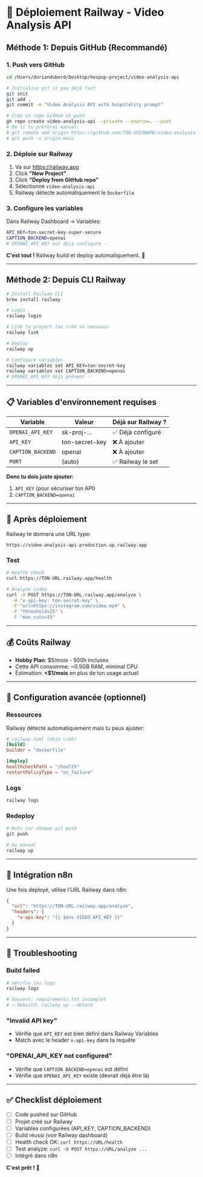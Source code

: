 # 🚂 Déploiement Railway - Video Analysis API

## Méthode 1: Depuis GitHub (Recommandé)

### 1. Push vers GitHub

```bash
cd /Users/doriandubord/Desktop/hospup-project/video-analysis-api

# Initialise git si pas déjà fait
git init
git add .
git commit -m "Video Analysis API with hospitality prompt"

# Crée un repo GitHub et push
gh repo create video-analysis-api --private --source=. --push
# OU si tu préfères manual:
# git remote add origin https://github.com/TON-USERNAME/video-analysis-api.git
# git push -u origin main
```

### 2. Déploie sur Railway

1. Va sur https://railway.app
2. Click **"New Project"**
3. Click **"Deploy from GitHub repo"**
4. Sélectionne `video-analysis-api`
5. Railway détecte automatiquement le `Dockerfile`

### 3. Configure les variables

Dans Railway Dashboard → Variables:

```bash
API_KEY=ton-secret-key-super-secure
CAPTION_BACKEND=openai
# OPENAI_API_KEY est déjà configuré ✅
```

**C'est tout !** Railway build et deploy automatiquement. 🎉

---

## Méthode 2: Depuis CLI Railway

```bash
# Install Railway CLI
brew install railway

# Login
railway login

# Link to project (ou crée un nouveau)
railway link

# Deploy
railway up

# Configure variables
railway variables set API_KEY=ton-secret-key
railway variables set CAPTION_BACKEND=openai
# OPENAI_API_KEY déjà présent ✅
```

---

## 📋 Variables d'environnement requises

| Variable | Valeur | Déjà sur Railway ? |
|----------|--------|-------------------|
| `OPENAI_API_KEY` | sk-proj-... | ✅ Déjà configuré |
| `API_KEY` | ton-secret-key | ❌ À ajouter |
| `CAPTION_BACKEND` | openai | ❌ À ajouter |
| `PORT` | (auto) | ✅ Railway le set |

**Donc tu dois juste ajouter:**
1. `API_KEY` (pour sécuriser ton API)
2. `CAPTION_BACKEND=openai`

---

## 🔗 Après déploiement

Railway te donnera une URL type:
```
https://video-analysis-api-production.up.railway.app
```

### Test

```bash
# Health check
curl https://TON-URL.railway.app/health

# Analyze video
curl -X POST https://TON-URL.railway.app/analyze \
  -H "x-api-key: ton-secret-key" \
  -F "url=https://instagram.com/video.mp4" \
  -F "threshold=25" \
  -F "max_cuts=15"
```

---

## 💰 Coûts Railway

- **Hobby Plan**: $5/mois - 500h incluses
- Cette API consomme: ~0.5GB RAM, minimal CPU
- Estimation: **<$1/mois** en plus de ton usage actuel

---

## 🔧 Configuration avancée (optionnel)

### Ressources

Railway détecte automatiquement mais tu peux ajuster:

```toml
# railway.toml (déjà créé)
[build]
builder = "dockerfile"

[deploy]
healthcheckPath = "/health"
restartPolicyType = "on_failure"
```

### Logs

```bash
railway logs
```

### Redeploy

```bash
# Auto sur chaque git push
git push

# Ou manual
railway up
```

---

## 🎯 Intégration n8n

Une fois déployé, utilise l'URL Railway dans n8n:

```json
{
  "url": "https://TON-URL.railway.app/analyze",
  "headers": {
    "x-api-key": "{{ $env.VIDEO_API_KEY }}"
  }
}
```

---

## 🐛 Troubleshooting

### Build failed

```bash
# Vérifie les logs
railway logs

# Souvent: requirements.txt incomplet
# → Rebuild: railway up --detach
```

### "Invalid API key"

- Vérifie que `API_KEY` est bien défini dans Railway Variables
- Match avec le header `x-api-key` dans ta requête

### "OPENAI_API_KEY not configured"

- Vérifie que `CAPTION_BACKEND=openai` est défini
- Vérifie que `OPENAI_API_KEY` existe (devrait déjà être là)

---

## ✅ Checklist déploiement

- [ ] Code pushed sur GitHub
- [ ] Projet créé sur Railway
- [ ] Variables configurées (API_KEY, CAPTION_BACKEND)
- [ ] Build réussi (voir Railway dashboard)
- [ ] Health check OK: `curl https://URL/health`
- [ ] Test analyze: `curl -X POST https://URL/analyze ...`
- [ ] Intégré dans n8n

**C'est prêt !** 🚀
